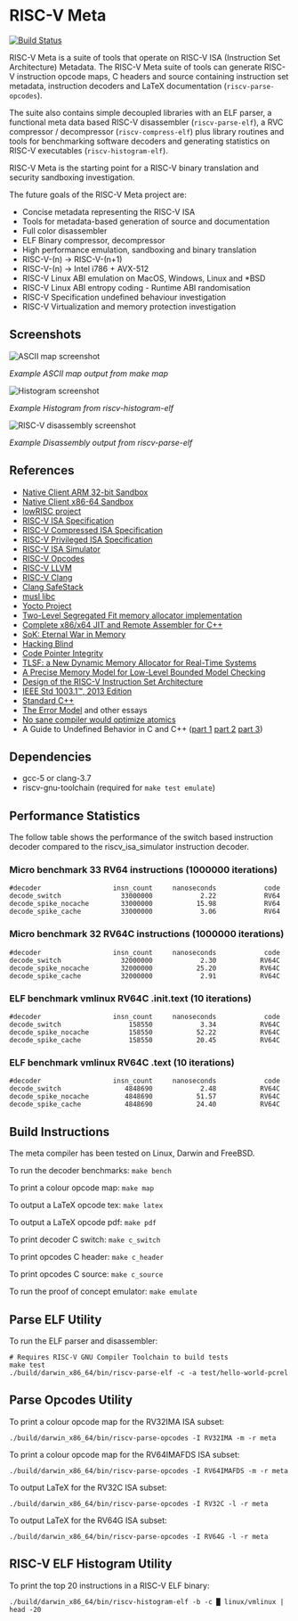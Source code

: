 # RISC-V Meta

[![Build Status](https://travis-ci.org/michaeljclark/riscv-meta.svg?branch=master)](https://travis-ci.org/michaeljclark/riscv-meta)

RISC-V Meta is a suite of tools that operate on RISC-V ISA (Instruction
Set Architecture) Metadata. The RISC-V Meta suite of tools can generate
RISC-V instruction opcode maps, C headers and source containing instruction
set metadata, instruction decoders and LaTeX documentation (`riscv-parse-opcodes`).

The suite also contains simple decoupled libraries with an ELF parser, a
functional meta data based RISC-V disassembler (`riscv-parse-elf`), a
RVC compressor / decompressor (`riscv-compress-elf`) plus library routines
and tools for benchmarking software decoders and generating statistics on
RISC-V executables (`riscv-histogram-elf`).

RISC-V Meta is the starting point for a RISC-V binary translation and security
sandboxing investigation.

The future goals of the RISC-V Meta project are:

- Concise metadata representing the RISC-V ISA
- Tools for metadata-based generation of source and documentation 
- Full color disassembler
- ELF Binary compressor, decompressor
- High performance emulation, sandboxing and binary translation
- RISC-V-(n) → RISC-V-(n+1)
- RISC-V-(n) → Intel i786 + AVX-512
- RISC-V Linux ABI emulation on MacOS, Windows, Linux and *BSD
- RISC-V Linux ABI entropy coding - Runtime ABI randomisation
- RISC-V Specification undefined behaviour investigation
- RISC-V Virtualization and memory protection investigation

## Screenshots

![ASCII map screenshot](https://raw.githubusercontent.com/michaeljclark/riscv-mc/master/screenshot-1.png)

*Example ASCII map output from make map*

![Histogram screenshot](https://raw.githubusercontent.com/michaeljclark/riscv-mc/master/screenshot-2.png)

*Example Histogram from riscv-histogram-elf*

![RISC-V disassembly screenshot](https://raw.githubusercontent.com/michaeljclark/riscv-mc/master/screenshot-3.png)

*Example Disassembly output from riscv-parse-elf*

## References

- [Native Client ARM 32-bit Sandbox](https://developer.chrome.com/native-client/reference/sandbox_internals/arm-32-bit-sandbox)
- [Native Client x86-64 Sandbox](https://developer.chrome.com/native-client/reference/sandbox_internals/x86-64-sandbox)
- [lowRISC project](http://www.lowrisc.org/)
- [RISC-V ISA Specification](http://riscv.org/specifications/)
- [RISC-V Compressed ISA Specification](http://riscv.org/specifications/compressed-isa/)
- [RISC-V Privileged ISA Specification](http://riscv.org/specifications/privileged-isa/)
- [RISC-V ISA Simulator](https://github.com/riscv/riscv-isa-sim/)
- [RISC-V Opcodes](https://github.com/riscv/riscv-opcodes/)
- [RISC-V LLVM](https://github.com/riscv/riscv-llvm/)
- [RISC-V Clang](https://github.com/riscv/riscv-clang/)
- [Clang SafeStack](http://clang.llvm.org/docs/SafeStack.html)
- [musl libc](https://www.musl-libc.org/)
- [Yocto Project](https://www.yoctoproject.org/)
- [Two-Level Segregated Fit memory allocator implementation](https://github.com/mattconte/tlsf/)
- [Complete x86/x64 JIT and Remote Assembler for C++](https://github.com/kobalicek/asmjit/)
- [SoK: Eternal War in Memory](https://www.cs.berkeley.edu/~dawnsong/papers/Oakland13-SoK-CR.pdf)
- [Hacking Blind](http://www.scs.stanford.edu/~abelay/pdf/bittau:brop.pdf)
- [Code Pointer Integrity](http://dslab.epfl.ch/pubs/cpi.pdf)
- [TLSF: a New Dynamic Memory Allocator for Real-Time Systems](http://www.gii.upv.es/tlsf/files/ecrts04_tlsf.pdf)
- [A Precise Memory Model for Low-Level Bounded Model Checking](https://www.usenix.org/legacy/event/ssv10/tech/full_papers/Sinz.pdf)
- [Design of the RISC-V Instruction Set Architecture](http://www.eecs.berkeley.edu/~waterman/papers/phd-thesis.pdf)
- [IEEE Std 1003.1™, 2013 Edition](http://pubs.opengroup.org/onlinepubs/9699919799/)
- [Standard C++](https://isocpp.org/std/the-standard/)
- [The Error Model](http://joeduffyblog.com/2016/02/07/the-error-model/) and other essays
- [No sane compiler would optimize atomics](https://github.com/jfbastien/no-sane-compiler/)
- A Guide to Undefined Behavior in C and C++ ([part 1](http://blog.regehr.org/archives/213) [part 2](http://blog.regehr.org/archives/226) [part 3](http://blog.regehr.org/archives/232))

## Dependencies

- gcc-5 or clang-3.7
- riscv-gnu-toolchain (required for `make test emulate`)

## Performance Statistics

The follow table shows the performance of the switch based instruction
decoder compared to the riscv_isa_simulator instruction decoder.

### Micro benchmark 33 RV64 instructions (1000000 iterations)
```
#decoder                  insn_count     nanoseconds            code
decode_switch               33000000            2.22            RV64
decode_spike_nocache        33000000           15.98            RV64
decode_spike_cache          33000000            3.06            RV64
```

### Micro benchmark 32 RV64C instructions (1000000 iterations)
```
#decoder                  insn_count     nanoseconds            code
decode_switch               32000000            2.30           RV64C
decode_spike_nocache        32000000           25.20           RV64C
decode_spike_cache          32000000            2.91           RV64C
```

### ELF benchmark vmlinux RV64C .init.text (10 iterations)
```
#decoder                  insn_count     nanoseconds            code
decode_switch                 158550            3.34           RV64C
decode_spike_nocache          158550           52.22           RV64C
decode_spike_cache            158550           20.45           RV64C
```

### ELF benchmark vmlinux RV64C .text (10 iterations)
```
#decoder                  insn_count     nanoseconds            code
decode_switch                4848690            2.48           RV64C
decode_spike_nocache         4848690           51.57           RV64C
decode_spike_cache           4848690           24.40           RV64C
```

## Build Instructions

The meta compiler has been tested on Linux, Darwin and FreeBSD.

To run the decoder benchmarks: ```make bench```

To print a colour opcode map: ```make map```

To output a LaTeX opcode tex: ```make latex```

To output a LaTeX opcode pdf: ```make pdf```

To print decoder C switch: ```make c_switch```

To print opcodes C header: ```make c_header```

To print opcodes C source: ```make c_source```

To run the proof of concept emulator: ```make emulate```

## Parse ELF Utility

To run the ELF parser and disassembler:

```
# Requires RISC-V GNU Compiler Toolchain to build tests
make test
./build/darwin_x86_64/bin/riscv-parse-elf -c -a test/hello-world-pcrel
```

## Parse Opcodes Utility

To print a colour opcode map for the RV32IMA ISA subset:

```
./build/darwin_x86_64/bin/riscv-parse-opcodes -I RV32IMA -m -r meta
```

To print a colour opcode map for the RV64IMAFDS ISA subset:

```
./build/darwin_x86_64/bin/riscv-parse-opcodes -I RV64IMAFDS -m -r meta
```

To output LaTeX for the RV32C ISA subset:

```
./build/darwin_x86_64/bin/riscv-parse-opcodes -I RV32C -l -r meta
```

To output LaTeX for the RV64G ISA subset:

```
./build/darwin_x86_64/bin/riscv-parse-opcodes -I RV64G -l -r meta
```

## RISC-V ELF Histogram Utility

To print the top 20 instructions in a RISC-V ELF binary:

```
./build/darwin_x86_64/bin/riscv-histogram-elf -b -c █ linux/vmlinux | head -20
```
